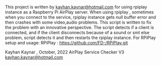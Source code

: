 This project is written by kayhan.kaynar@hotmail.com for using rpiplay instance as a Raspberry Pi AirPlay server.
When using rpiplay , sometimes when you connect to the service, rpiplay instance gets null buffer error
and then crashes with some video,audio problems. This script is written to fix the problem with an innovative perspective.
The script detects  if a client is connected, and if the client disconnects because of a sound or smt else problem, 
script detects it and then restarts the rpiplay instance.
For RPiPlay setup and usage:
RPiPlay : https://github.com/FD-/RPiPlay.git

Kayhan Kaynar , October, 2022
AirPlay Service Checker V3
kayhan.kaynar@hotmail.com
